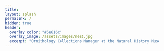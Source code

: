```yaml
---
title: 
layout: splash
permalink: /
hidden: true
header:
  overlay_color: "#5e616c"
  overlay_image: /assets/images/nest.jpg
  excerpt: "Ornithology Collections Manager at the Natural History Museum of Los Angeles County. PhD in Ecology and Evolutionary Biology." 
---
```

